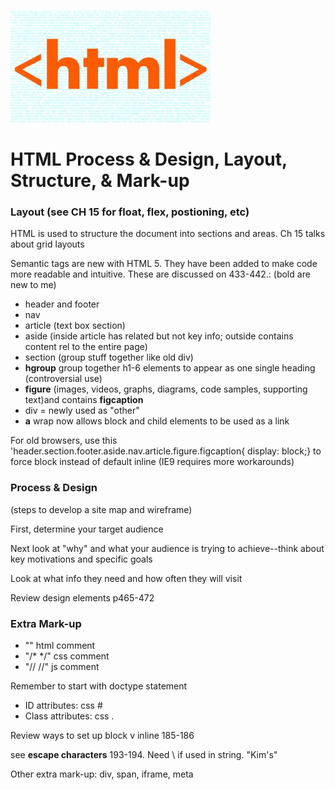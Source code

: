 ![flexbox pic](images/html.jpg)

# HTML Process & Design, Layout, Structure, & Mark-up

### Layout (see CH 15 for float, flex, postioning, etc)

HTML is used to structure the document into sections and areas.  Ch 15 talks about grid layouts

Semantic tags are new with HTML 5.  They have been added to make code more readable and intuitive.  These are discussed on 433-442.: (bold are new to me)

+ header and footer
+ nav
+ article (text box section)
+ aside (inside article has related but not key info; outside contains content rel to the entire page)
+ section (group stuff together like old div)
+ **hgroup** group together h1-6 elements to appear as one single heading (controversial use)
+ **figure** (images, videos, graphs, diagrams, code samples, supporting text)and contains **figcaption**
+ div = newly used as "other"
+ **a** wrap now allows block and child elements to be used as a link

For old browsers, use this
'header.section.footer.aside.nav.article.figure.figcaption{ display: block;} to force block instead of default inline (IE9 requires more workarounds)

### Process & Design
(steps to develop a site map and wireframe)

First, determine your target audience

Next look at "why" and what your audience is trying to achieve--think about key motivations and specific goals

Look at what info they need and how often they will visit

Review design elements p465-472

### Extra Mark-up

+ "<!-- -->" html comment
+ "/*  */" css comment
+ "//  //" js comment

Remember to start with doctype statement

+ ID attributes:  css #
+ Class attributes: css .

Review ways to set up block v inline 185-186

see **escape characters** 193-194.  Need \ if used in string. "Kim\'s"

Other extra mark-up: div, span, iframe, meta